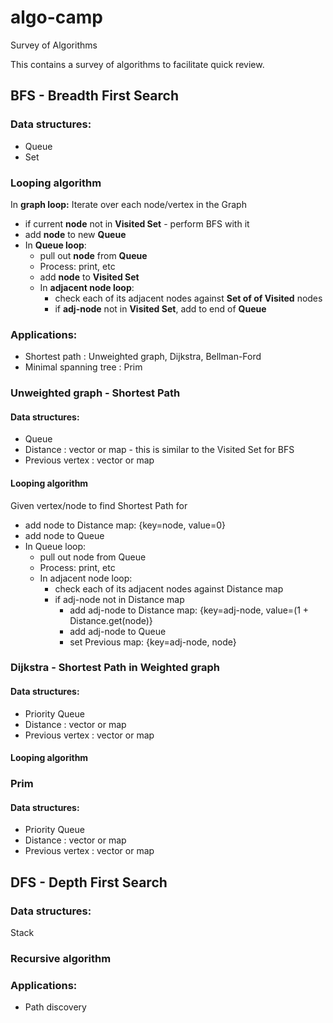 # algo-camp
Survey of Algorithms

This contains a survey of algorithms to facilitate quick review.

## BFS - Breadth First Search

### Data structures:
* Queue
* Set

### Looping algorithm

In **graph loop:** Iterate over each node/vertex in the Graph
* if current **node** not in **Visited Set** - perform BFS with it
* add **node** to new **Queue**
* In **Queue loop**:
  * pull out **node** from **Queue**
  * Process: print, etc
  * add **node** to **Visited Set**
  * In **adjacent node loop**:
    * check each of its adjacent nodes against **Set of of Visited** nodes
    * if **adj-node** not in **Visited Set**, add to end of **Queue**
    
### Applications: 
* Shortest path : Unweighted graph, Dijkstra, Bellman-Ford
* Minimal spanning tree : Prim

### Unweighted graph - Shortest Path

#### Data structures:
* Queue
* Distance : vector or map - this is similar to the Visited Set for BFS
* Previous vertex : vector or map

#### Looping algorithm

Given vertex/node to find Shortest Path for
* add node to Distance map: {key=node, value=0}
* add node to Queue
* In Queue loop:
  * pull out node from Queue
  * Process: print, etc
  * In adjacent node loop:
    * check each of its adjacent nodes against Distance map
    * if adj-node not in Distance map
      * add adj-node to Distance map: {key=adj-node, value=(1 + Distance.get(node)}
      * add adj-node to Queue
      * set Previous map: {key=adj-node, node}
    

### Dijkstra - Shortest Path in Weighted graph

#### Data structures:
* Priority Queue
* Distance : vector or map
* Previous vertex : vector or map

#### Looping algorithm



### Prim

#### Data structures:
* Priority Queue
* Distance : vector or map
* Previous vertex : vector or map


## DFS - Depth First Search

### Data structures:
Stack

### Recursive algorithm

### Applications:
* Path discovery




